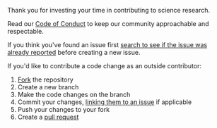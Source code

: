 Thank you for investing your time in contributing to science research.

Read our [Code of Conduct](https://github.com/jeffersonlab/.github/blob/main/CODE_OF_CONDUCT.md) to keep our community approachable and respectable.

If you think you've found an issue first [search to see if the issue was already reported](https://docs.github.com/en/search-github/searching-on-github/searching-issues-and-pull-requests#search-by-the-title-body-or-comments) before creating a new issue.

If you'd like to contribute a code change as an outside contributor:
 1. [Fork](https://docs.github.com/en/get-started/quickstart/fork-a-repo#fork-an-example-repository) the repository
 2. Create a new branch
 3. Make the code changes on the branch
 4. Commit your changes, [linking them to an issue](https://docs.github.com/en/issues/tracking-your-work-with-issues/linking-a-pull-request-to-an-issue) if applicable
 5. Push your changes to your fork
 6. Create a [pull request](https://docs.github.com/en/pull-requests/collaborating-with-pull-requests/proposing-changes-to-your-work-with-pull-requests/creating-a-pull-request)
